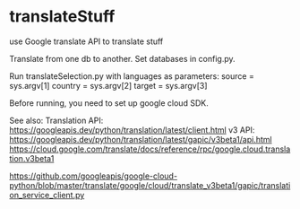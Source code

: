 # translateStuff
use Google translate API to translate stuff 

Translate from one db to another. 
Set databases in config.py. 

Run translateSelection.py with languages as parameters:
source = sys.argv[1]
country = sys.argv[2]
target = sys.argv[3]

Before running, you need to set up google cloud SDK. 

See also:
Translation API: https://googleapis.dev/python/translation/latest/client.html
v3 API: https://googleapis.dev/python/translation/latest/gapic/v3beta1/api.html
https://cloud.google.com/translate/docs/reference/rpc/google.cloud.translation.v3beta1

https://github.com/googleapis/google-cloud-python/blob/master/translate/google/cloud/translate_v3beta1/gapic/translation_service_client.py

